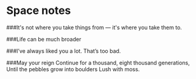 # Space notes

###It's not where you take things from — it's where you take them to.

###Life can be much broader

###I’ve always liked you a lot. That’s too bad.

###May your reign Continue for a thousand, eight thousand generations, Until the pebbles grow into boulders Lush with moss.